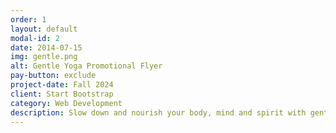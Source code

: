 ```yaml
---
order: 1
layout: default
modal-id: 2
date: 2014-07-15
img: gentle.png
alt: Gentle Yoga Promotional Flyer
pay-button: exclude
project-date: Fall 2024
client: Start Bootstrap
category: Web Development
description: Slow down and nourish your body, mind and spirit with gentle stretching, breathwork and meditation. This seven-week class will be done sitting, lying, and standing on a yoga mat on the floor. You will be empowered to adapt movement to your unique physical ability. If you can breathe, you can do yoga. Come enjoy the physical, mental and emotional benefits of yoga.  Online Registration begins September 7 (Greendale Residents), September 11 (Non-Residents). In-person/phone registration begins September 10 (Greendale Residents), September 11 (Non-Residents).
---
```

